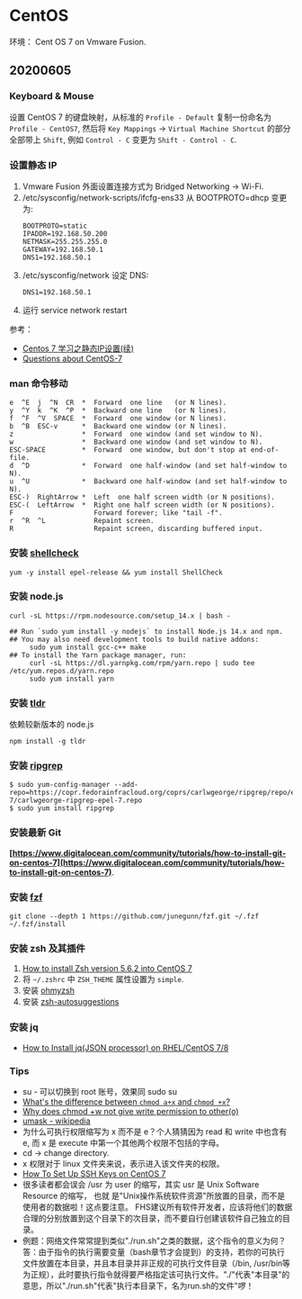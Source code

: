 # CentOS

环境： Cent OS 7 on Vmware Fusion.

## 20200605

### Keyboard & Mouse

设置 CentOS 7 的键盘映射，从标准的 `Profile - Default` 复制一份命名为 `Profile - CentOS7`, 然后将 `Key Mappings` -> `Virtual Machine Shortcut` 的部分全部带上 `Shift`, 例如 `Control - C` 变更为 `Shift - Control - C`.

### 设置静态 IP

1. Vmware Fusion 外面设置连接方式为 Bridged Networking -> Wi-Fi.
2. /etc/sysconfig/network-scripts/ifcfg-ens33 从 BOOTPROTO=dhcp 变更为:
    ```text
    BOOTPROTO=static
    IPADDR=192.168.50.200
    NETMASK=255.255.255.0
    GATEWAY=192.168.50.1
    DNS1=192.168.50.1
    ```
3. /etc/sysconfig/network 设定 DNS:
    ```text
    DNS1=192.168.50.1
    ```
4. 运行 service network restart

参考：

* [Centos 7 学习之静态IP设置(续)](https://blog.csdn.net/johnnycode/article/details/50184073)
* [Questions about CentOS-7](https://wiki.centos.org/FAQ/CentOS7#head-a21a9e454157700367c9b7e9ccb1ff9954bec881)

### man 命令移动

```text
e  ^E  j  ^N  CR  *  Forward  one line   (or N lines).
y  ^Y  k  ^K  ^P  *  Backward one line   (or N lines).
f  ^F  ^V  SPACE  *  Forward  one window (or N lines).
b  ^B  ESC-v      *  Backward one window (or N lines).
z                 *  Forward  one window (and set window to N).
w                 *  Backward one window (and set window to N).
ESC-SPACE         *  Forward  one window, but don't stop at end-of-file.
d  ^D             *  Forward  one half-window (and set half-window to N).
u  ^U             *  Backward one half-window (and set half-window to N).
ESC-)  RightArrow *  Left  one half screen width (or N positions).
ESC-(  LeftArrow  *  Right one half screen width (or N positions).
F                    Forward forever; like "tail -f".
r  ^R  ^L            Repaint screen.
R                    Repaint screen, discarding buffered input.
```
### 安装 [shellcheck](https://github.com/koalaman/shellcheck)

```shell
yum -y install epel-release && yum install ShellCheck
```

### 安装 node.js

```shell
curl -sL https://rpm.nodesource.com/setup_14.x | bash -

## Run `sudo yum install -y nodejs` to install Node.js 14.x and npm.
## You may also need development tools to build native addons:
     sudo yum install gcc-c++ make
## To install the Yarn package manager, run:
     curl -sL https://dl.yarnpkg.com/rpm/yarn.repo | sudo tee /etc/yum.repos.d/yarn.repo
     sudo yum install yarn
```

### 安装 [tldr](https://github.com/tldr-pages/tldr)

依赖较新版本的 node.js

```shell
npm install -g tldr
```

### 安装 [ripgrep](https://github.com/BurntSushi/ripgrep#installation)

```shell
$ sudo yum-config-manager --add-repo=https://copr.fedorainfracloud.org/coprs/carlwgeorge/ripgrep/repo/epel-7/carlwgeorge-ripgrep-epel-7.repo
$ sudo yum install ripgrep
```

### 安装最新 Git

**[https://www.digitalocean.com/community/tutorials/how-to-install-git-on-centos-7](https://www.digitalocean.com/community/tutorials/how-to-install-git-on-centos-7)**.

### 安装 [fzf](https://github.com/junegunn/fzf#using-git)

```shell
git clone --depth 1 https://github.com/junegunn/fzf.git ~/.fzf
~/.fzf/install
```

### 安装 zsh 及其插件

1. [How to install Zsh version 5.6.2 into CentOS 7](https://gist.github.com/moqimoqidea/e4b0dd31741370ce91bd638f83ed1a25)
2. 将 `~/.zshrc` 中 `ZSH_THEME` 属性设置为 `simple`.
3. 安装 [ohmyzsh](https://github.com/ohmyzsh/ohmyzsh#basic-installation)
4. 安装 [zsh-autosuggestions](https://github.com/zsh-users/zsh-autosuggestions/blob/master/INSTALL.md)

### 安装 jq

* [How to Install jq(JSON processor) on RHEL/CentOS 7/8](https://www.cyberithub.com/how-to-install-jq-json-processor-on-rhel-centos-7-8/)

### Tips

* su - 可以切换到 root 账号，效果同 sudo su
* [What's the difference between `chmod a+x` and `chmod +x`?](https://unix.stackexchange.com/a/639441)
* [Why does chmod +w not give write permission to other(o)](https://unix.stackexchange.com/a/429424)
* [umask - wikipedia](https://en.wikipedia.org/wiki/Umask)
* 为什么可执行权限缩写为 x 而不是 e？个人猜猜因为 read 和 write 中也含有 e, 而 x 是 execute 中第一个其他两个权限不包括的字母。
* cd -> change directory.
* x 权限对于 linux 文件夹来说，表示进入该文件夹的权限。
* [How To Set Up SSH Keys on CentOS 7](https://www.digitalocean.com/community/tutorials/how-to-set-up-ssh-keys-on-centos7)
* 很多读者都会误会 /usr 为 user 的缩写，其实 usr 是 Unix Software Resource 的缩写， 也就 是"Unix操作系统软件资源"所放置的目录，而不是使用者的数据啦！这点要注意。 FHS建议所有软件开发者，应该将他们的数据合理的分别放置到这个目录下的次目录，而不要自行创建该软件自己独立的目录。
* 例题：网络文件常常提到类似"./run.sh"之类的数据，这个指令的意义为何？答：由于指令的执行需要变量（bash章节才会提到）的支持，若你的可执行文件放置在本目录，并且本目录并非正规的可执行文件目录（/bin, /usr/bin等为正规），此时要执行指令就得要严格指定该可执行文件。"./"代表"本目录"的意思，所以"./run.sh"代表"执行本目录下，名为run.sh的文件"啰！

